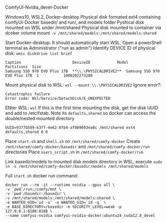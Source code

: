 ComfyUI-Nvidia_devel-Docker

Windows10, WSL2, Docker-desktop
Physical disk formated ext4 containing comfyUI-Docker basedir/ and run/, and models folder
Pyshical disk mounted on WSL under /mnt/shared
Physical disk mounted to container via dcoker volume mount `-v /mnt/shared/models:/mnt/shared/models:shared`


Start Docker-desktop. It should automatically start WSL.
Open a powerShell terminal as Administrator ("run as admin")
Identify DEVICE ID of physical disk: `wmic diskdrive list brief`
```
Caption                       DeviceID            Model                         Partitions  Size
Samsung SSD 970 EVO Plus 1TB  **\\.\PHYSICALDRIVE2**  Samsung SSD 970 EVO Plus 1TB  1           1000202273280
```

Mount physical disk to WSL: `wsl --mount \\.\PHYSICALDRIVE2` 
Ignore error?:
```
Catastrophic failure
Error code: Wsl/Service/DetachDisk/E_UNEXPECTED
```


ENter WSL: `wsl`
If this is the first time mounting the disk, get the disk UUID and add to /etc/fstab. Note its `defaults,shared` so docker can access the double/nested mounted directory
```
UUID=9377b589-b3ff-4e62-8fb4-af089693ea0c /mnt/shared ext4 defaults,shared 0 0
```

Place `start.sh` and `shell.sh` on `/mnt/shared/comfy-docker`
Create `/mnt/shared/comfy-docker/basedir` and `/mnt/shared/comfy-docker/run` directories
Place `users_script.sh` in `/mnt/shared/comfy-docker/run`

Link basedir/models to mounted disk models directory in WSL, execute `sudo ln -s /mnt/shared/comfy-docker/basedir/models /mnt/shared/models`

Full `start.sh` docker run command:
```
docker run --rm -it --runtime nvidia --gpus all \
-v `pwd`/run:/comfy/mnt \
-v `pwd`/basedir:/basedir \
-v /mnt/shared/models:/mnt/shared/models:shared \
-e WANTED_UID=`id -u` -e WANTED_GID=`id -g` \
-e BASE_DIRECTORY=/basedir -e SECURITY_LEVEL=weak -p 127.0.0.1:8188:8188 \
--name comfyui-nvidia comfyui-nvidia-docker:ubuntu24_cuda12.8_devel 
```








